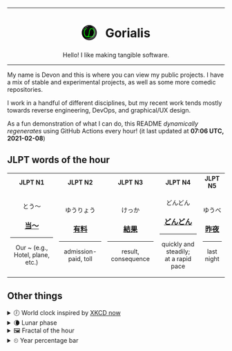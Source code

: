 ***

<h1 align="center">
<sub>
    <img src="readme/resources/avatar.png" height="36">
</sub>
&nbsp;
Gorialis
</h1>
<p align="center">
Hello! I like making tangible software.
</p>

***

My name is Devon and this is where you can view my public projects. I have a mix of stable and experimental projects, as well as some more comedic repositories.

I work in a handful of different disciplines, but my recent work tends mostly towards reverse engineering, DevOps, and graphical/UX design.

As a fun demonstration of what I can do, this README *dynamically regenerates* using GitHub Actions every hour! (it last updated at **07:06 UTC, 2021-02-08**)

<h2>JLPT words of the hour</h2>
<table>
    <tr>
        <th>JLPT N1</th>
        <th>JLPT N2</th>
        <th>JLPT N3</th>
        <th>JLPT N4</th>
        <th>JLPT N5</th>
    </tr>
    <tr>
        <td>
            <p align="center">とう～</p>
            <h3 align="center"><b><a href="https://jisho.org/search/%E5%BD%93%EF%BD%9E">当～</a></b></h3>
            <hr>
            <p align="center">Our ~ (e.g.,<wbr> Hotel,<wbr> plane,<wbr> etc.)</p>
        </td>
        <td>
            <p align="center">ゆうりょう</p>
            <h3 align="center"><b><a href="https://jisho.org/search/%E6%9C%89%E6%96%99">有料</a></b></h3>
            <hr>
            <p align="center">admission-paid,<wbr> toll</p>
        </td>
        <td>
            <p align="center">けっか</p>
            <h3 align="center"><b><a href="https://jisho.org/search/%E7%B5%90%E6%9E%9C">結果</a></b></h3>
            <hr>
            <p align="center">result,<wbr> consequence</p>
        </td>
        <td>
            <p align="center">どんどん</p>
            <h3 align="center"><b><a href="https://jisho.org/search/%E3%81%A9%E3%82%93%E3%81%A9%E3%82%93">どんどん</a></b></h3>
            <hr>
            <p align="center">quickly and steadily;<br> at a rapid pace</p>
        </td>
        <td>
            <p align="center">ゆうべ</p>
            <h3 align="center"><b><a href="https://jisho.org/search/%E6%98%A8%E5%A4%9C">昨夜</a></b></h3>
            <hr>
            <p align="center">last night</p>
        </td>
    </tr>
</table>

<h2>Other things</h2>
<details>
<summary>🕖  World clock inspired by <a href="https://xkcd.com/now">XKCD now</a></summary>

> <img src="generated/now.png" width="512">

</details>
<details>
<summary>🌘 Lunar phase</summary>

The moon is approximately 90.38% through its phase (Waning Crescent).

</details>
<details>
<summary>&#x1f5bc; Fractal of the hour</summary>

> <img src="generated/fractal.png" width="512">

</details>
<details>
<summary>&#x23f2; Year percentage bar</summary>
<pre><code>2021 [██▁▁▁▁▁▁▁▁▁▁▁▁▁▁▁▁▁▁] 10.49%</code></pre>
</details>
